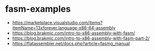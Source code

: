 # fasm-examples


- https://marketplace.visualstudio.com/items?itemName=13xforever.language-x86-64-assembly
- https://blog.brakmic.com/intro-to-x86-assembly-with-fasm/
- https://blog.brakmic.com/intro-to-x86-assembly-with-fasm-part-2/
- https://flatassembler.net/docs.php?article=fasmg_manual